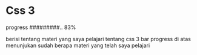 # Css 3

progress  #########.. 83%

berisi tentang materi yang saya pelajari tentang css 3 
bar progress di atas menunjukan sudah berapa materi yang telah saya pelajari
